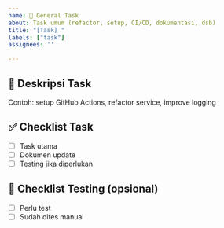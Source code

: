 ```yaml
---
name: 📌 General Task
about: Task umum (refactor, setup, CI/CD, dokumentasi, dsb)
title: "[Task] "
labels: ["task"]
assignees: ''

---
```


## 📌 Deskripsi Task
Contoh: setup GitHub Actions, refactor service, improve logging

## ✅ Checklist Task
- [ ] Task utama
- [ ] Dokumen update
- [ ] Testing jika diperlukan

## 🧪 Checklist Testing (opsional)
- [ ] Perlu test
- [ ] Sudah dites manual
